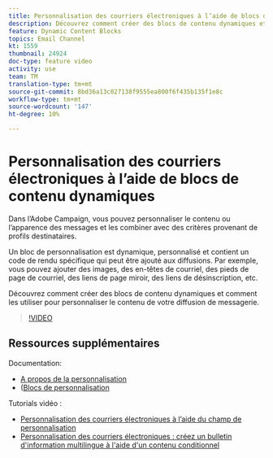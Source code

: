 ```yaml
---
title: Personnalisation des courriers électroniques à l’aide de blocs de contenu dynamiques
description: Découvrez comment créer des blocs de contenu dynamiques et comment les utiliser pour personnaliser le contenu de votre diffusion de messagerie.
feature: Dynamic Content Blocks
topics: Email Channel
kt: 1559
thumbnail: 24924
doc-type: feature video
activity: use
team: TM
translation-type: tm+mt
source-git-commit: 8bd36a13c027138f9555ea800f6f435b135f1e8c
workflow-type: tm+mt
source-wordcount: '147'
ht-degree: 10%

---
```



# Personnalisation des courriers électroniques à l’aide de blocs de contenu dynamiques

Dans l’Adobe Campaign, vous pouvez personnaliser le contenu ou l’apparence des messages et les combiner avec des critères provenant de profils destinataires.

Un bloc de personnalisation est dynamique, personnalisé et contient un code de rendu spécifique qui peut être ajouté aux diffusions. Par exemple, vous pouvez ajouter des images, des en-têtes de courriel, des pieds de page de courriel, des liens de page miroir, des liens de désinscription, etc.

Découvrez comment créer des blocs de contenu dynamiques et comment les utiliser pour personnaliser le contenu de votre diffusion de messagerie.

>[!VIDEO](https://video.tv.adobe.com/v/24924?quality=12)

## Ressources supplémentaires

Documentation:

* [A propos de la personnalisation](https://docs.adobe.com/content/help/en/campaign-classic/using/sending-messages/personalizing-deliveries/about-personalization.html)
* ([Blocs de personnalisation](https://docs.adobe.com/content/help/fr-FR/campaign-classic/using/sending-messages/personalizing-deliveries/personalization-blocks.html)

Tutorials vidéo :

* [Personnalisation des courriers électroniques à l’aide du champ de personnalisation](/help/acc/sending-messages/email-channel/personalizing-emails-using-personalization-fields.md)
* [Personnalisation des courriers électroniques : créez un bulletin d&#39;information multilingue à l&#39;aide d&#39;un contenu conditionnel](/help/acc/sending-messages/email-channel/personalizing-emails-create-a-multi-lingual-newsletter-using-conditional-content.md)

